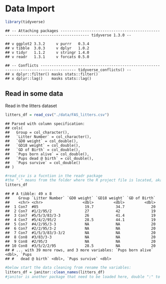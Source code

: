 Data Import
================

``` r
library(tidyverse)
```

    ## -- Attaching packages ----------------------------------------------------------------------------------- tidyverse 1.3.0 --

    ## v ggplot2 3.3.2     v purrr   0.3.4
    ## v tibble  3.0.3     v dplyr   1.0.2
    ## v tidyr   1.1.2     v stringr 1.4.0
    ## v readr   1.3.1     v forcats 0.5.0

    ## -- Conflicts -------------------------------------------------------------------------------------- tidyverse_conflicts() --
    ## x dplyr::filter() masks stats::filter()
    ## x dplyr::lag()    masks stats::lag()

Read in some data
-----------------

Read in the litters dataset

``` r
litters_df = read_csv("./data/FAS_litters.csv")
```

    ## Parsed with column specification:
    ## cols(
    ##   Group = col_character(),
    ##   `Litter Number` = col_character(),
    ##   `GD0 weight` = col_double(),
    ##   `GD18 weight` = col_double(),
    ##   `GD of Birth` = col_double(),
    ##   `Pups born alive` = col_double(),
    ##   `Pups dead @ birth` = col_double(),
    ##   `Pups survive` = col_double()
    ## )

``` r
#read_csv is a fucntion in the readr package
#the "." means from the folder where the R project file is located, aka. start here
litters_df
```

    ## # A tibble: 49 x 8
    ##    Group `Litter Number` `GD0 weight` `GD18 weight` `GD of Birth`
    ##    <chr> <chr>                  <dbl>         <dbl>         <dbl>
    ##  1 Con7  #85                     19.7          34.7            20
    ##  2 Con7  #1/2/95/2               27            42              19
    ##  3 Con7  #5/5/3/83/3-3           26            41.4            19
    ##  4 Con7  #5/4/2/95/2             28.5          44.1            19
    ##  5 Con7  #4/2/95/3-3             NA            NA              20
    ##  6 Con7  #2/2/95/3-2             NA            NA              20
    ##  7 Con7  #1/5/3/83/3-3/2         NA            NA              20
    ##  8 Con8  #3/83/3-3               NA            NA              20
    ##  9 Con8  #2/95/3                 NA            NA              20
    ## 10 Con8  #3/5/2/2/95             28.5          NA              20
    ## # ... with 39 more rows, and 3 more variables: `Pups born alive` <dbl>, `Pups
    ## #   dead @ birth` <dbl>, `Pups survive` <dbl>

``` r
#below start the data cleaning from rename the variables:
litters_df = janitor::clean_names(litters_df)
#janitor is another package that need to be loaded here, double ":" to load, and that use the function "clean_name" in jamitor. 
```
